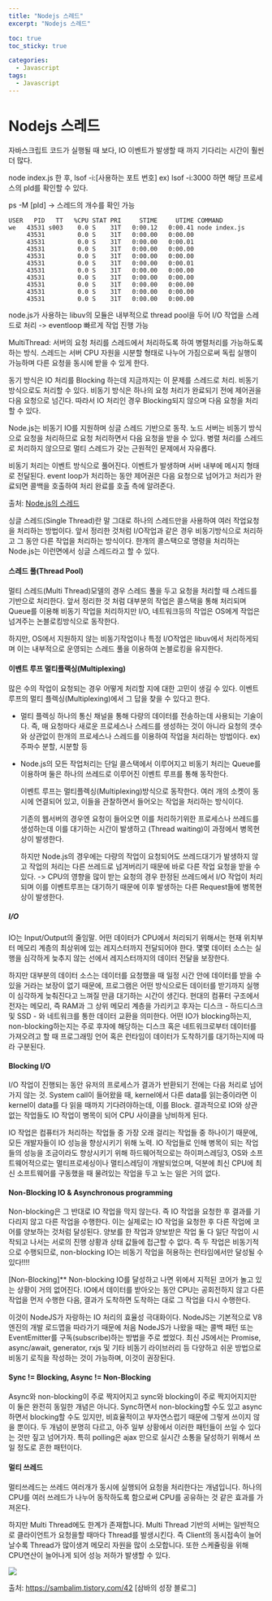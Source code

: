 ```yaml
---
title: "Nodejs 스레드"
excerpt: "Nodejs 스레드"

toc: true
toc_sticky: true

categories:
  - Javascript
tags:
  - Javascript
---
```


# Nodejs 스레드

자바스크립트 코드가 실행될 때 보다, IO 이벤트가 발생할 때 까지 기다리는 시간이 훨씬 더 많다.

node index.js 한 후,
lsof -i:[사용하는 포트 번호]
ex) lsof -i:3000 하면 해당 프로세스의 pId를 확인할 수 있다.

ps -M [pId] -> 스레드의 개수를 확인 가능

```
USER   PID   TT   %CPU STAT PRI     STIME     UTIME COMMAND
we   43531 s003    0.0 S    31T   0:00.12   0:00.41 node index.js
     43531         0.0 S    31T   0:00.00   0:00.00
     43531         0.0 S    31T   0:00.00   0:00.01
     43531         0.0 S    31T   0:00.00   0:00.00
     43531         0.0 S    31T   0:00.00   0:00.00
     43531         0.0 S    31T   0:00.00   0:00.01
     43531         0.0 S    31T   0:00.00   0:00.00
     43531         0.0 S    31T   0:00.00   0:00.00
     43531         0.0 S    31T   0:00.00   0:00.00
     43531         0.0 S    31T   0:00.00   0:00.00
     43531         0.0 S    31T   0:00.00   0:00.00
```

node.js가 사용하는 libuv의 모듈은 내부적으로 thread pool을 두어 I/O 작업을 스레드로 처리
-> eventloop 빠르게 작업 진행 가능

MultiThread: 서버의 요청 처리를 스레드에서 처리하도록 하여 병렬처리를 가능하도록 하는 방식.
스레드는 서버 CPU 자원을 시분할 형태로 나누어 가짐으로써 독립 실행이 가능하며 다른 요청을 동시에 받을 수 있게 한다.

동기 방식은 IO 처리를 Blocking 하는데 지금까지는 이 문제를 스레드로 처리.
비동기 방식으로도 처리할 수 있다. 비동기 방식은 하나의 요청 처리가 완료되기 전에 제어권을 다음 요청으로 넘긴다. 따라서 IO 처리인 경우 Blocking되지 않으며 다음 요청을 처리할 수 있다.

Node.js는 비동기 IO를 지원하며 싱글 스레드 기반으로 동작.
노드 서버는 비동기 방식으로 요청을 처리하므로 요청 처리하면서 다음 요청을 받을 수 있다. 병렬 처리를 스레드로 처리하지 않으므로 멀티 스레드가 갖는 근원적인 문제에서 자유롭다.

비동기 처리는 이벤트 방식으로 풀어진다. 이벤트가 발생하며 서버 내부에 메시지 형태로 전달된다.
event loop가 처리하는 동안 제어권은 다음 요청으로 넘어가고 처리가 완료되면 콜백을 호출하여 처리 완료를 호출 측에 알려준다.

출처: [Node.js의 스레드](https://akasai.space/nodejs-4/)

싱글 스레드(Single Thread)란 말 그대로 하나의 스레드만을 사용하여 여러 작업요청을 처리하는 방법이다.
앞서 정리한 것처럼 I/O작업과 같은 경우 비동기방식으로 처리하고
그 동안 다른 작업을 처리하는 방식이다.
한개의 콜스택으로 명령을 처리하는 Node.js는 이런면에서 싱글 스레드라고 할 수 있다.

#### 스레드 풀(Thread Pool)

멀티 스레드(Multi Thread)모델의 경우 스레드 풀을 두고 요청을 처리할 때 스레드를 기반으로 처리한다.
앞서 정리한 것 처럼 대부분의 작업은 콜스택을 통해 처리되며 Queue를 이용해 비동기 작업을 처리하지만 I/O, 네트워크등의 작업은 OS에게 작업은 넘겨주는 논블로킹방식으로 동작한다.

하지만, OS에서 지원하지 않는 비동기작업이나 특정 I/O작업은 libuv에서 처리하게되며 이는 내부적으로 운영되는 스레드 풀을 이용하여 논블로킹을 유지한다.

#### 이벤트 루프 멀티플랙싱(Multiplexing)

많은 수의 작업이 요청되는 경우 어떻게 처리할 지에 대한 고민이 생길 수 있다.
이벤트 루프의 멀티 플렉싱(Multiplexing)에서 그 답을 찾을 수 있다고 한다.

- 멀티 플렉싱
  하나의 통신 채널을 통해 다량의 데이터를 전송하는데 사용되는 기술이다.
  즉, 매 요청마다 새로운 프로세스나 스레드를 생성하는 것이 아니라 요청의 갯수와 상관없이 한개의 프로세스나 스레드를 이용하여 작업을 처리하는 방법이다.
  ex) 주파수 분할, 시분할 등

- Node.js의 모든 작업처리는 단일 콜스택에서 이루어지고 비동기 처리는 Queue를 이용하며 둘은 하나의 쓰레드로 이루어진 이벤트 루프를 통해 동작한다.

  이벤트 루프는 멀티플렉싱(Multiplexing)방식으로 동작한다. 여러 개의 소켓이 동시에 연결되어 있고, 이들을 관찰하면서 들어오는 작업을 처리하는 방식이다.

  기존의 웹서버의 경우엔 요청이 들어오면 이를 처리하기위한 프로세스나 쓰레드를 생성하는데 이를 대기하는 시간이 발생하고 (Thread waiting)이 과정에서 병목현상이 발생한다.

  하지만 Node.js의 경우에는 다량의 작업이 요청되어도 쓰레드대기가 발생하지 않고 작업의 처리는 다른 쓰레드로 넘겨버리기 때문에 바로 다른 작업 요청을 받을 수 있다.
  -> CPU의 영향을 많이 받는 요청의 경우 한정된 쓰레드에서 I/O 작업이 처리되며 이를 이벤트루프는 대기하기 때문에 이후 발생하는 다른 Request들에 병목현상이 발생한다.

<h5> I/O </h5>

IO는 Input/Output의 줄임말.
어떤 데이터가 CPU에서 처리되기 위해서는 현재 위치부터 메모리 계층의 최상위에 있는 레지스터까지 전달되어야 한다.
몇몇 데이터 소스는 실행을 심각하게 늦추지 않는 선에서 레지스터까지의 데이터 전달을 보장한다.

하지만 대부분의 데이터 소스는 데이터를 요청했을 때 일정 시간 안에 데이터를 받을 수 있을 거라는 보장이 없기 때문에,
프로그램은 어떤 방식으로든 데이터를 받기까지 실행이 심각하게 늦춰진다고 느껴질 만큼 대기하는 시간이 생긴다.
현대의 컴퓨터 구조에서 전자는 메모리, 즉 RAM과 그 상위 메모리 계층을 가리키고 후자는 디스크 - 하드디스크 및 SSD - 와 네트워크를 통한 데이터 교환을 의미한다.
어떤 IO가 blocking하는지, non-blocking하는지는 주로 후자에 해당하는 디스크 혹은 네트워크로부터 데이터를 가져오려고 할 때 프로그래밍 언어 혹은 런타임이 데이터가 도착하기를 대기하는지에 따라 구분된다.

#### Blocking I/O

I/O 작업이 진행되는 동안 유저의 프로세스가 결과가 반환되기 전에는 다음 처리로 넘어가지 않는 것.
System call이 들어왔을 때, kernel에서 다른 data를 읽는중이라면 이 kernel이 data를 다 읽을 때까지 기다려야하는데, 이를 Block.
결과적으로 IO와 상관 없는 작업들도 IO 작업이 병목이 되어 CPU 사이클을 낭비하게 된다.

IO 작업은 컴퓨터가 처리하는 작업들 중 가장 오래 걸리는 작업들 중 하나이기 때문에, 모든 개발자들이 IO 성능을 향상시키기 위해 노력.
IO 작업들로 인해 병목이 되는 작업들의 성능을 조금이라도 향상시키기 위해 하드웨어적으로는 하이퍼스레딩3, OS와
소프트웨어적으로는 멀티프로세싱이나 멀티스레딩이 개발되었으며, 덕분에 최신 CPU에 최신 소프트웨어를 구동했을 때 물려있는 작업을 두고 노는 일은 거의 없다.

#### Non-Blocking IO & Asynchronous programming

Non-blocking은 그 반대로 IO 작업을 막지 않는다. 즉 IO 작업을 요청한 후 결과를 기다리지 않고 다른 작업을 수행한다.
이는 실제로는 IO 작업을 요청한 후 다른 작업에 코어를 양보하는 것처럼 달성된다.
양보를 한 작업과 양보받은 작업 둘 다 일단 작업이 시작되고 나서는 서로의 진행 상황과 상태 값들에 접근할 수 없다.
즉 두 작업은 비동기적으로 수행되므로, non-blocking IO는 비동기 작업을 허용하는 런타임에서만 달성될 수 있다!!!!

[Non-Blocking]\*\*
Non-blocking IO를 달성하고 나면 위에서 지적된 코어가 놀고 있는 상황이 거의 없어진다.
IO에서 데이터를 받아오는 동안 CPU는 공회전하지 않고 다른 작업을 먼저 수행한 다음,
결과가 도착하면 도착하는 대로 그 작업을 다시 수행한다.

이것이 NodeJS가 자랑하는 IO 처리의 효율성 극대화이다.
NodeJS는 기본적으로 V8 엔진의 개발 로드맵을 따라가기 때문에 처음 NodeJS가 나왔을 때는
콜백 패턴 또는 EventEmitter를 구독(subscribe)하는 방법을 주로 썼었다.
최신 JS에서는 Promise, async/await, generator, rxjs 및 기타 비동기 라이브러리 등
다양하고 쉬운 방법으로 비동기 로직을 작성하는 것이 가능하며, 이것이 권장된다.

#### Sync != Blocking, Async != Non-Blocking

Async와 non-blocking이 주로 짝지어지고 sync와 blocking이 주로 짝지어지지만 이 둘은 완전히 동일한 개념은 아니다. Sync하면서 non-blocking할 수도 있고 async하면서 blocking할 수도 있지만, 비효율적이고 부자연스럽기 때문에 그렇게 쓰이지 않을 뿐이다. 두 개념이 분명히 다르고, 아주 일부 상황에서 이러한 패턴들이 쓰일 수 있다는 것만 짚고 넘어가자. 특히 polling은 ajax 만으로 실시간 소통을 달성하기 위해서 쓰일 정도로 흔한 패턴이다.

#### 멀티 쓰레드

멀티쓰레드는 쓰레드 여러개가 동시에 실행되어 요청을 처리한다는 개념입니다. 하나의 CPU를 여러 쓰레드가 나누어 동작하도록 함으로써 CPU를 공유하는 것 같은 효과를 가져온다.

하지만 Multi Thread에도 한계가 존재합니다. Multi Thread 기반의 서버는 일반적으로 클라이언트가 요청을할 때마다 Thread를 발생시킨다. 즉 Client의 동시접속이 늘어날수록 Thread가 많이생겨 메모리 자원을 많이 소모합니다. 또한 스케쥴링을 위해 CPU연산이 늘어나게 되어 성능 저하가 발생할 수 있다.

<img src = https://user-images.githubusercontent.com/46602874/126455859-3d7083bd-ffca-42b4-9107-fde7abd63dbb.png>

출처: https://sambalim.tistory.com/42 [삼바의 성장 블로그]
